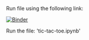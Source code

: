 Run file using the following link:

[![Binder](https://mybinder.org/badge_logo.svg)](https://mybinder.org/v2/gh/soumyajitmitra77/tic-tac-toe.git/HEAD)

Run the file: 'tic-tac-toe.ipynb'
